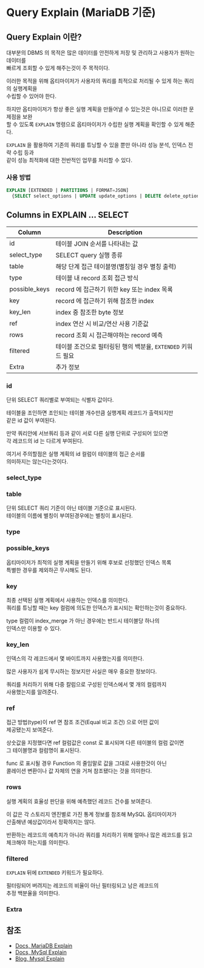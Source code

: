 # Query Explain (MariaDB 기준)

## Query Explain 이란?

대부분의 DBMS 의 목적은 많은 데이터를 안전하게 저장 및 관리하고 사용자가 원하는 데이터를  
빠르게 조회할 수 있게 해주는것이 주 목적이다.

이러한 목적을 위해 옵티마이저가 사용자의 쿼리를 최적으로 처리될 수 있게 하는 쿼리의 실행계획을  
수립할 수 있어야 한다.

하지만 옵티마이저가 항상 좋은 실행 계획을 만들어낼 수 있는것은 아니므로 이러한 문제점을 보완  
할 수 있도록 `EXPLAIN` 명령으로 옵티마이저가 수립한 실행 계획을 확인할 수 있게 해준다.

`EXPLAIN` 을 활용하여 기존의 쿼리를 튜닝할 수 있을 뿐만 아니라 성능 분석, 인덱스 전략 수립 등과  
같이 성능 최적화에 대한 전반적인 업무를 처리할 수 있다.

### 사용 방법

```sql
EXPLAIN [EXTENDED | PARTITIONS | FORMAT=JSON] 
  {SELECT select_options | UPDATE update_options | DELETE delete_options}
```

## Columns in EXPLAIN ... SELECT

| Column        | Description                             |
|---------------|-----------------------------------------|
| id            | 테이블 JOIN 순서를 나타내는 값                     | 
| select_type   | SELECT query 실행 종류                      | 
| table         | 해당 단계 접근 테이블명(별칭일 경우 별칭 출력)             |
| type          | 테이블 내 record 조회 접근 방식                   |
| possible_keys | record 에 접근하기 위한 key 또는 index 목록        |
| key           | record 에 접근하기 위해 참조한 index              |
| key_len       | index 중 참조한 byte 정보                     |
| ref           | index 연산 시 비교/연산 사용 기준값                 |
| rows          | record 조회 시 접근해야하는 record 예측            |
| filtered      | 테이블 조건으로 필터링된 행의 백분율, `EXTENDED` 키워드 필요 |
| Extra         | 추가 정보                                   |


### id

단위 SELECT 쿼리별로 부여되는 식별자 값이다.  

테이블을 조인하면 조인되는 테이블 개수만큼 실행계획 레코드가 출력되지만  
같은 id 값이 부여된다.

만약 쿼리안에 서브쿼리 등과 같이 서로 다른 실행 단위로 구성되어 있으면  
각 레코드의 id 는 다르게 부여된다.

여기서 주의할점은 실행 계획의 id 컬럼이 테이블의 접근 순서를  
의미하지는 않는다는것이다.

### select_type

### table

단위 SELECT 쿼리 기준이 아닌 테이블 기준으로 표시된다.  
테이블의 이름에 별칭이 부여된경우에는 별칭이 표시된다.

### type

### possible_keys

옵티마이저가 최적의 실행 계획을 만들기 위해 후보로 선정했던 인덱스 목록  
특별한 경우를 제외하곤 무시해도 된다.

### key

최종 선택된 실행 계획에서 사용하는 인덱스를 의미한다.  
쿼리를 튜닝할 때는 key 컬럼에 의도한 인덱스가 표시되는 확인하는것이 중요하다.

type 컬럼이 index_merge 가 아닌 경우에는 반드시 테이블당 하나의  
인덱스만 이용할 수 있다.

### key_len

인덱스의 각 레코드에서 몇 바이트까지 사용했는지를 의미한다.

많은 사용자가 쉽게 무시하는 정보지만 사실은 매우 중요한 정보이다.

쿼리를 처리하기 위해 다중 칼럼으로 구성된 인덱스에서 몇 개의 컬럼까지  
사용했는지를 알려준다.

### ref

접근 방법(type)이 ref 면 참조 조건(Equal 비교 조건) 으로 어떤 값이  
제공됐는지 보여준다.

상숫값을 지정했다면 ref 컬럼값은 const 로 표시되며 다른 테이블의 컬럼 값이면  
그 테이블명과 컬럼명이 표시된다.

func 로 표시될 경우 Function 의 줄임말로 값을 그대로 사용한것이 아닌  
콜레이션 변환이나 값 자체의 연을 거쳐 참조됐다는 것을 의미한다.

### rows

실행 계획의 효율성 판단을 위해 예측했던 레코드 건수를 보여준다.

이 값은 각 스토리지 엔진별로 가진 통계 정보를 참조해 MySQL 옵티마이저가  
산출해낸 예상값이라서 정확하지는 않다.

반환하는 레코드의 예측치가 아니라 쿼리를 처리하기 위해 얼마나 많은 레코드를 읽고  
체크해야 하는지를 의미한다.

### filtered

`EXPLAIN` 뒤에 `EXTENDED` 키워드가 필요하다.

필터링되어 버려지는 레코드의 비율이 아닌 필터링되고 남은 레코드의  
추정 백분율을 의미한다.

### Extra

## 참조

- [Docs, MariaDB Explain](https://mariadb.com/kb/en/explain/)
- [Docs, MySql Explain](https://dev.mysql.com/doc/refman/8.0/en/explain.html)
- [Blog, Mysql Explain](https://cheese10yun.github.io/mysql-explian/)
